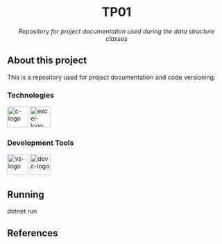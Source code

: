 <h1 align="center">TP01</h1>
<p align="center"><i>Repository for project documentation used during the data structure classes</i></p>

##  About this project

This is a repository used for project documentation and code versioning.

### Technologies
<p display="inline-block">
  <img width="48" src="https://codigo35.com/wp-content/uploads/2023/09/695px-C_Programming_Language.svg_.png" alt="c-logo"/>
  <img width="48" src="https://upload.wikimedia.org/wikipedia/commons/thumb/3/34/Microsoft_Office_Excel_%282019%E2%80%93present%29.svg/1101px-Microsoft_Office_Excel_%282019%E2%80%93present%29.svg.png" alt="excel-logo"/>
</p>
                                                                                                  
### Development Tools

<p display="inline-block">
  <img width="48" src="https://static.wikia.nocookie.net/logopedia/images/e/ec/Microsoft_Visual_Studio_2022.svg" alt="vs-logo"/>
  <img width="48" src="https://store-images.s-microsoft.com/image/apps.7584.14217833571986815.3497f36f-6969-4a97-9688-4a963922bd90.03a199f5-6635-4508-b836-07dc47a4ae29" alt="devc-logo"/>
</p>

## Running
dotnet run

## References
